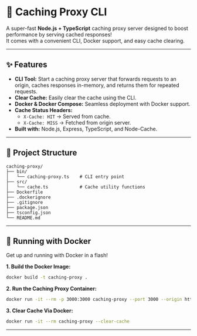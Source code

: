 # 🚀 Caching Proxy CLI

A super-fast **Node.js + TypeScript** caching proxy server designed to boost performance by serving cached responses!  
It comes with a convenient CLI, Docker support, and easy cache clearing.

---

## ✨ Features

- **CLI Tool:** Start a caching proxy server that forwards requests to an origin, caches responses in-memory, and returns them for repeated requests.
- **Clear Cache:** Easily clear the cache using the CLI.
- **Docker & Docker Compose:** Seamless deployment with Docker support.
- **Cache Status Headers:**
  - `X-Cache: HIT` → Served from cache.
  - `X-Cache: MISS` → Fetched from origin server.
- **Built with:** Node.js, Express, TypeScript, and Node-Cache.

---

## 📂 Project Structure

```text
caching-proxy/
├── bin/
│   └── caching-proxy.ts    # CLI entry point
├── src/
│   └── cache.ts            # Cache utility functions
├── Dockerfile
├── .dockerignore
├── .gitignore
├── package.json
├── tsconfig.json
└── README.md
```

---

## 🐳 Running with Docker

Get up and running with Docker in a flash!

**1. Build the Docker Image:**

```bash
docker build -t caching-proxy .
```

**2. Run the Caching Proxy Container:**

```bash
docker run -it --rm -p 3000:3000 caching-proxy --port 3000 --origin http://dummyjson.com
```

**3. Clear Cache Via Docker:**

```bash
docker run -it --rm caching-proxy --clear-cache
```

---

